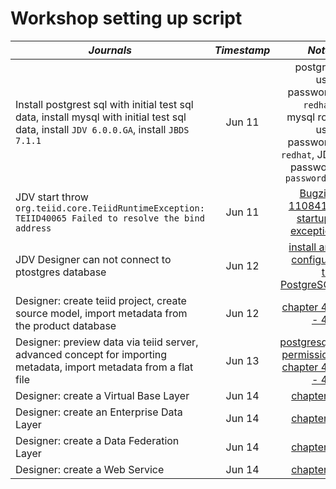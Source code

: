 # Workshop setting up script

| *Journals* | *Timestamp* | *Notes* |
|------------|:-----------:|--------:|
|Install postgrest sql with initial test sql data, install mysql with initial test sql data, install `JDV 6.0.0.GA`, install `JBDS 7.1.1` |Jun 11 | postgres user password: `redhat`, mysql root user password: `redhat`, JDV password `password1!`|
|JDV start throw `org.teiid.core.TeiidRuntimeException: TEIID40065 Failed to resolve the bind address` |Jun 11 |[Bugzilla 1108418](https://bugzilla.redhat.com/show_bug.cgi?id=1108418), [startup-exception](../startup-exception) |
|JDV Designer can not connect to ptostgres database |Jun 12 |[install and configure the PostgreSQL](https://github.com/kylinsoong/workspace-2014/blob/master/docs/RHL/postgresql_administration.asciidoc) |
|Designer: create teiid project, create source model, import metadata from the product database|Jun 12 |[chapter 4.1 - 4.4](https://github.com/DataVirtualizationByExample/DVWorkshop/blob/master/docs/jboss-dv-workshop.pdf) |
|Designer: preview data via teiid server, advanced concept for importing metadata, import metadata from a flat file|Jun 13 |[postgresql-permission](../postgresql-permission), [chapter 4.5 - 4.7](https://github.com/DataVirtualizationByExample/DVWorkshop/blob/master/docs/jboss-dv-workshop.pdf) |
|Designer: create a Virtual Base Layer |Jun 14 |[chapter 5](https://github.com/DataVirtualizationByExample/DVWorkshop/blob/master/docs/jboss-dv-workshop.pdf) |
|Designer: create an Enterprise Data Layer |Jun 14 |[chapter 6](https://github.com/DataVirtualizationByExample/DVWorkshop/blob/master/docs/jboss-dv-workshop.pdf) |
|Designer: create a Data Federation Layer |Jun 14 |[chapter 7](https://github.com/DataVirtualizationByExample/DVWorkshop/blob/master/docs/jboss-dv-workshop.pdf) |
|Designer: create a Web Service |Jun 14 |[chapter 8](https://github.com/DataVirtualizationByExample/DVWorkshop/blob/master/docs/jboss-dv-workshop.pdf) |
